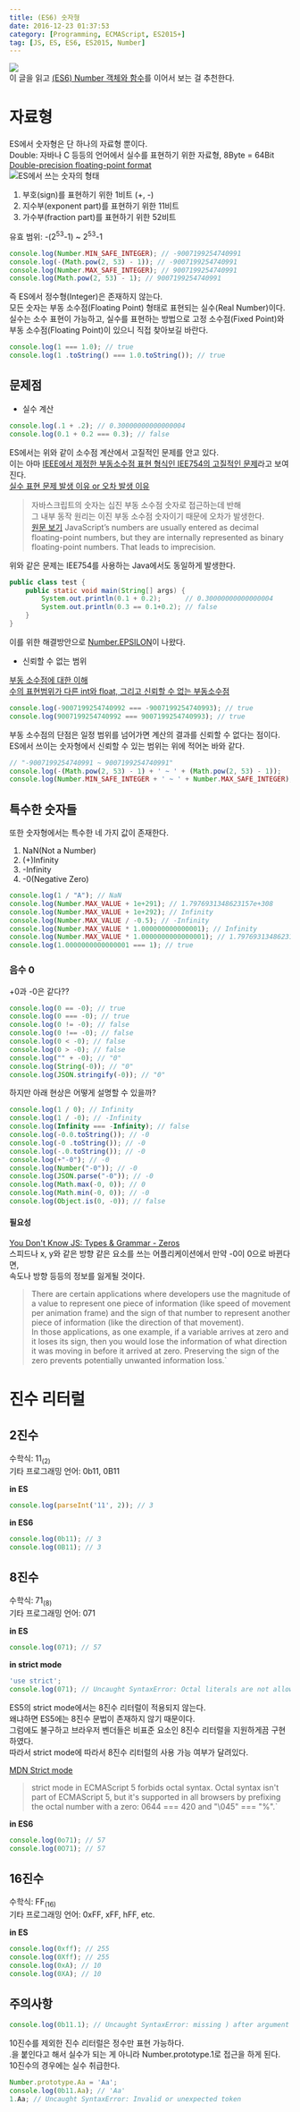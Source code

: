 ```yaml
---
title: (ES6) 숫자형
date: 2016-12-23 01:37:53
category: [Programming, ECMAScript, ES2015+]
tag: [JS, ES, ES6, ES2015, Number]
---
```

![](thumb.png)  
이 글을 읽고 [(ES6) Number 객체와 함수](/2016/12/24/ES6-Number-object-and-function/)를 이어서 보는 걸 추천한다.

# 자료형
ES에서 숫자형은 단 하나의 자료형 뿐이다.  
Double: 자바나 C 등등의 언어에서 실수를 표현하기 위한 자료형, 8Byte = 64Bit  
[Double-precision floating-point format](https://en.wikipedia.org/wiki/Double-precision_floating-point_format)  
![ES에서 쓰는 숫자의 형태](IEEE-754-Double-Floating-Point-Format.png)  
1. 부호(sign)를 표현하기 위한 1비트 (+, -)  
2. 지수부(exponent part)를 표현하기 위한 11비트  
3. 가수부(fraction part)를 표현하기 위한 52비트

유효 범위: -(2<sup>53</sup>-1) ~ 2<sup>53</sup>-1
```javascript
console.log(Number.MIN_SAFE_INTEGER); // -9007199254740991
console.log(-(Math.pow(2, 53) - 1)); // -9007199254740991
console.log(Number.MAX_SAFE_INTEGER); // 9007199254740991
console.log(Math.pow(2, 53) - 1); // 9007199254740991
```

즉 ES에서 정수형(Integer)은 존재하지 않는다.  
모든 숫자는 부동 소수점(Floating Point) 형태로 표현되는 실수(Real Number)이다.
실수는 소수 표현이 가능하고, 실수를 표현하는 방법으로 고정 소수점(Fixed Point)와  
부동 소수점(Floating Point)이 있으니 직접 찾아보길 바란다.
```javascript
console.log(1 === 1.0); // true
console.log(1 .toString() === 1.0.toString()); // true
```

## 문제점
* 실수 계산

```javascript
console.log(.1 + .2); // 0.30000000000000004
console.log(0.1 + 0.2 === 0.3); // false
```
ES에서는 위와 같이 소수점 계산에서 고질적인 문제를 안고 있다.  
이는 아마 [IEEE에서 제정한 부동소수점 표현 형식인 IEE754의 고질적인 문제](https://ko.wikipedia.org/wiki/IEEE_754)라고 보여진다.  
[실수 표현 문제 발생 이유 or 오차 발생 이유](http://karmainearth.tistory.com/143)
> 자바스크립트의 숫자는 십진 부동 소수점 숫자로 접근하는데 반해  
  그 내부 동작 원리는 이진 부동 소수점 숫자이기 때문에 오차가 발생한다.  
> [원문 보기](http://speakingjs.com/es5/ch11.html#rounding_errors)
JavaScript’s numbers are usually entered as decimal floating-point numbers,
but they are internally represented as binary floating-point numbers.
That leads to imprecision.

위와 같은 문제는 IEE754를 사용하는 Java에서도 동일하게 발생한다.
```java
public class test {
    public static void main(String[] args) {
        System.out.println(0.1 + 0.2);      // 0.30000000000000004
        System.out.println(0.3 == 0.1+0.2); // false
    }
}
```
이를 위한 해결방안으로 [Number.EPSILON](https://ponyfoo.com/articles/es6-number-improvements-in-depth#numberepsilon)이 나왔다.  

* 신뢰할 수 없는 범위

[부동 소수점에 대한 이해](http://thrillfighter.tistory.com/349)  
[수의 표현범위가 다른 int와 float, 그리고 신뢰할 수 없는 부동소수점](http://slame.tistory.com/2)
```javascript
console.log(-9007199254740992 === -9007199254740993); // true
console.log(9007199254740992 === 9007199254740993); // true
```

부동 소수점의 단점은 일정 범위를 넘어가면 계산의 결과를 신뢰할 수 없다는 점이다.  
ES에서 쓰이는 숫자형에서 신뢰할 수 있는 범위는 위에 적어논 바와 같다.  

```javascript
// "-9007199254740991 ~ 9007199254740991"
console.log(-(Math.pow(2, 53) - 1) + ' ~ ' + (Math.pow(2, 53) - 1));
console.log(Number.MIN_SAFE_INTEGER + ' ~ ' + Number.MAX_SAFE_INTEGER);
```

## 특수한 숫자들
또한 숫자형에서는 특수한 네 가지 값이 존재한다.  
1. NaN(Not a Number)  
2. (+)Infinity  
3. -Infinity  
4. -0(Negative Zero)

```javascript
console.log(1 / "A"); // NaN
console.log(Number.MAX_VALUE + 1e+291); // 1.7976931348623157e+308
console.log(Number.MAX_VALUE + 1e+292); // Infinity
console.log(Number.MAX_VALUE / -0.5); // -Infinity
console.log(Number.MAX_VALUE * 1.000000000000001); // Infinity
console.log(Number.MAX_VALUE * 1.0000000000000001); // 1.7976931348623157e+308
console.log(1.0000000000000001 === 1); // true
```

### 음수 0
+0과 -0은 같다??
```javascript
console.log(0 == -0); // true
console.log(0 === -0); // true
console.log(0 != -0); // false
console.log(0 !== -0); // false
console.log(0 < -0); // false
console.log(0 > -0); // false
console.log("" + -0); // "0"
console.log(String(-0)); // "0"
console.log(JSON.stringify(-0)); // "0"
```

하지만 아래 현상은 어떻게 설명할 수 있을까?
```javascript
console.log(1 / 0); // Infinity
console.log(1 / -0); // -Infinity
console.log(Infinity === -Infinity); // false
console.log(-0.0.toString()); // -0
console.log(-0 .toString()); // -0
console.log(-.0.toString()); // -0
console.log(+"-0"); // -0
console.log(Number("-0")); // -0
console.log(JSON.parse("-0")); // -0
console.log(Math.max(-0, 0)); // 0
console.log(Math.min(-0, 0)); // -0
console.log(Object.is(0, -0)); // false
```

#### 필요성
[You Don't Know JS: Types & Grammar - Zeros](https://github.com/getify/You-Dont-Know-JS/blob/master/types%20%26%20grammar/ch2.md#zeros)    
스피드나 x, y와 같은 방향 같은 요소를 쓰는 어플리케이션에서 만약 -0이 0으로 바뀐다면,  
속도나 방향 등등의 정보를 잃게될 것이다.  

> There are certain applications where developers use the magnitude of a value to represent one piece of information (like speed of movement per animation frame) and the sign of that number to represent another piece of information (like the direction of that movement).  
In those applications, as one example, if a variable arrives at zero and it loses its sign, then you would lose the information of what direction it was moving in before it arrived at zero. Preserving the sign of the zero prevents potentially unwanted information loss.`

# 진수 리터럴
## 2진수
수학식: 11<sub>(2)</sub>  
기타 프로그래밍 언어: 0b11, 0B11

**in ES**
```javascript
console.log(parseInt('11', 2)); // 3
```

**in ES6**
```javascript
console.log(0b11); // 3
console.log(0B11); // 3
```

## 8진수
수학식: 71<sub>(8)</sub>  
기타 프로그래밍 언어: 071

**in ES**
```javascript
console.log(071); // 57
```

**in strict mode**
```javascript
'use strict';
console.log(071); // Uncaught SyntaxError: Octal literals are not allowed in strict mode.
```
ES5의 strict mode에서는 8진수 리터럴이 적용되지 않는다.  
왜냐하면 ES5에는 8진수 문법이 존재하지 않기 때문이다.  
그럼에도 불구하고 브라우저 벤더들은 비표준 요소인 8진수 리터럴을 지원하게끔 구현하였다.  
따라서 strict mode에 따라서 8진수 리터럴의 사용 가능 여부가 달려있다.

[MDN Strict mode](https://developer.mozilla.org/en/docs/Web/JavaScript/Reference/Strict_mode#Converting_mistakes_into_errors)  
> strict mode in ECMAScript 5 forbids octal syntax.
Octal syntax isn't part of ECMAScript 5,
but it's supported in all browsers by prefixing the octal number with a zero:
0644 === 420 and "\045" === "%".`

**in ES6**
```javascript
console.log(0o71); // 57
console.log(0O71); // 57
```

## 16진수
수학식: FF<sub>(16)</sub>  
기타 프로그래밍 언어: 0xFF, xFF, hFF, etc.

**in ES**
```javascript
console.log(0xff); // 255
console.log(0Xff); // 255
console.log(0xA); // 10
console.log(0XA); // 10
```

## 주의사항
```javascript
console.log(0b11.1); // Uncaught SyntaxError: missing ) after argument list
```

10진수를 제외한 진수 리터럴은 정수만 표현 가능하다.  
.을 붙인다고 해서 실수가 되는 게 아니라 Number.prototype.1로 접근을 하게 된다.  
10진수의 경우에는 실수 취급한다.

```javascript
Number.prototype.Aa = 'Aa';
console.log(0b11.Aa); // 'Aa'
1.Aa; // Uncaught SyntaxError: Invalid or unexpected token
```